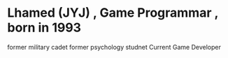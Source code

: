 # Lhamed (JYJ) , Game Programmar , born in 1993 
former military cadet
former psychology studnet
Current Game Developer 

